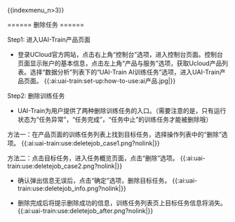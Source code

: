 {{indexmenu_n>3}}

====== 删除任务 ======

Step1: 进入UAI-Train产品页面

-  登录UCloud官方网站，点击右上角“控制台”选项，进入控制台页面。控制台页面显示账户的基本信息，点击左上角“产品与服务”选项，获取Ucloud产品列表。选择“数据分析”列表下的“UAI-Train AI训练任务”选项，进入UAI-Train产品页面。
{{:ai:uai-train:set-up:how-to-use:ai产品.jpg|}}


Step2: 删除训练任务

- UAI-Train为用户提供了两种删除训练任务的入口。（需要注意的是，只有运行状态为“任务异常”，“任务完成”，“任务中止”的训练任务才能被删除哦）

方法一：在产品页面的训练任务列表上找到目标任务，选择操作列表中的“删除”选项。
{{:ai:uai-train:use:deletejob_case1.png?nolink|}}

方法二：点击目标任务，进入任务概览页面，点击“删除”选项。
{{:ai:uai-train:use:deletejob_case2.png?nolink|}}

- 确认弹出信息无误后，点击“确定”选项，删除目标任务。
{{:ai:uai-train:use:deletejob_info.png?nolink|}}

- 删除完成后将提示删除成功的信息，训练任务列表页上目标任务信息将消失。
{{:ai:uai-train:use:deletejob_after.png?nolink|}}
